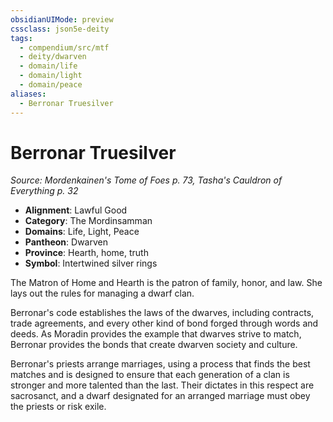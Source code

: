 ```yaml
---
obsidianUIMode: preview
cssclass: json5e-deity
tags:
  - compendium/src/mtf
  - deity/dwarven
  - domain/life
  - domain/light
  - domain/peace
aliases:
  - Berronar Truesilver
---
```

# Berronar Truesilver
*Source: Mordenkainen's Tome of Foes p. 73, Tasha's Cauldron of Everything p. 32* 

- **Alignment**: Lawful Good
- **Category**: The Mordinsamman
- **Domains**: Life, Light, Peace
- **Pantheon**: Dwarven
- **Province**: Hearth, home, truth
- **Symbol**: Intertwined silver rings

The Matron of Home and Hearth is the patron of family, honor, and law. She lays out the rules for managing a dwarf clan.

Berronar's code establishes the laws of the dwarves, including contracts, trade agreements, and every other kind of bond forged through words and deeds. As Moradin provides the example that dwarves strive to match, Berronar provides the bonds that create dwarven society and culture.

Berronar's priests arrange marriages, using a process that finds the best matches and is designed to ensure that each generation of a clan is stronger and more talented than the last. Their dictates in this respect are sacrosanct, and a dwarf designated for an arranged marriage must obey the priests or risk exile.